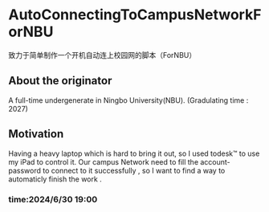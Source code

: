 # AutoConnectingToCampusNetworkForNBU
致力于简单制作一个开机自动连上校园网的脚本（ForNBU）
## About the originator
A full-time undergenerate in Ningbo University(NBU). (Gradulating time : 2027)
## Motivation
Having a heavy laptop which is hard to bring it out, so I used todesk™ to use my iPad to control it.
Our campus Network need to fill the account-password to connect to it successfully , so I want to find a way to automaticly finish the work .
### time:2024/6/30 19:00
